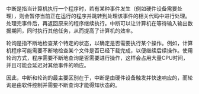 中断是指当计算机执行一个程序时，若有某种事件发生（例如硬件设备需要处理），则会暂停当前正在运行的程序并跳转到处理该事件的相关代码中进行处理。处理完事件后，再返回原来的程序继续执行。中断可以让计算机在等待输入输出数据期间，同时执行其他任务，从而提高了计算机的效率。

轮询是指不断地检查某个特定的状态，以确定是否需要执行某个操作。例如，计算机程序可能需要不断地检查某个文件是否已经下载完成，以便继续后续操作。使用轮询方式，程序需要不断地查询是否需要进行操作，这样会占用大量CPU时间，并且可能会延迟对其他事件的响应。

因此，中断和轮询的最主要区别在于，中断是由硬件设备触发并快速响应的，而轮询是由软件控制并需要不断查询才能得知状态的。